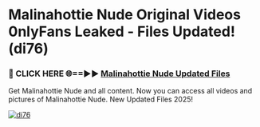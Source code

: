 # Malinahottie Nude Original Videos 0nlyFans Leaked - Files Updated! (di76)

<h3>🔴 CLICK HERE 🌐==►► <a href="https://tinyurl.com/52m3yx9h" rel="nofollow">Malinahottie Nude Updated Files</a></h3>

Get Malinahottie Nude and all content. Now you can access all videos and pictures of Malinahottie Nude. New Updated Files 2025!

[![di76](https://i.imgur.com/TnHtlc8.gif)](https://tinyurl.com/52m3yx9h)
